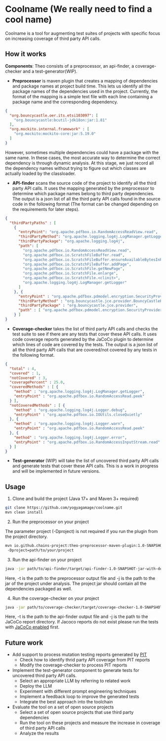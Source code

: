 # Coolname (We really need to find a cool name) 

Coolname is a tool for augmenting test suites of projects with specific focus on increasing coverage of third party API
calls.

## How it works

**Components**: Theo consists of a preprocessor, an api-finder, a coverage-checker and a test-generator(WIP).

- **Preprocessor** is maven plugin that creates a mapping of dependencies and package names at project build time. 
  This lets us identify all the package names of the dependencies used in the project. Currently, the format of the
    mapping is a simple text file with each line containing a package name and the corresponding dependency.
```json
{
  "org.bouncycastle.oer.its.etsi103097": [
    "org.bouncycastle:bcutil-jdk18on:jar:1.81"
  ],
  "org.mockito.internal.framework" : [ 
    "org.mockito:mockito-core:jar:5.19.0" 
  ]
}
```
  However, sometimes multiple dependencies could have a package with the same name. In these cases, the most accurate 
  way to determine the correct dependency is through dynamic analysis. At this stage, we just record all the dependency 
  names without trying to figure out which classes are actually loaded by the classloader.

- **API-finder** scans the source code of the project to identify all the third party API calls. It uses the mapping
  generated by the preprocessor to determine which package names belong to third party dependencies. The output is a 
  json list of all the third party API calls found in the source code in the following format (The format can be changed
  depending on the requirements for later steps).

```json
{
  "thirdPartyPaths" : [
    {
      "entryPoint": "org.apache.pdfbox.io.RandomAccessReadView.read",
      "thirdPartyMethod": "org.apache.logging.log4j.LogManager.getLogger",
      "thirdPartyPackage": "org.apache.logging.log4j",
      "path": [
        "org.apache.pdfbox.io.RandomAccessReadView.read",
        "org.apache.pdfbox.io.ScratchFileBuffer.read",
        "org.apache.pdfbox.io.ScratchFileBuffer.ensureAvailableBytesInPage",
        "org.apache.pdfbox.io.ScratchFileBuffer.addPage",
        "org.apache.pdfbox.io.ScratchFile.getNewPage",
        "org.apache.pdfbox.io.ScratchFile.enlarge",
        "org.apache.pdfbox.io.ScratchFile.<clinit>",
        "org.apache.logging.log4j.LogManager.getLogger"
      ]
    }, {
      "entryPoint" : "org.apache.pdfbox.pdmodel.encryption.SecurityProvider.getProvider",
      "thirdPartyMethod" : "org.bouncycastle.jce.provider.BouncyCastleProvider.<init>",
      "thirdPartyPackage" : "org.bouncycastle.jce.provider",
      "path" : [ "org.apache.pdfbox.pdmodel.encryption.SecurityProvider.getProvider", "org.bouncycastle.jce.provider.BouncyCastleProvider.<init>" ]
    } ]
}
```

 - **Coverage-checker** takes the list of third party API calls and checks the test suite to see if there are any tests
   that cover these API calls. It uses code coverage reports generated by the JaCoCo plugin to determine which lines of 
   code are covered by the tests. The output is a json list of all the third party API calls that are covered/not covered
   by any tests in the following format.

```json
{
  "total" : 4,
  "covered" : 1,
  "notCovered" : 3,
  "coveragePercent" : 25.0,
  "coveredMethods" : [ {
    "method" : "org.apache.logging.log4j.LogManager.getLogger",
    "entryPoint" : "org.apache.pdfbox.io.RandomAccessRead.peek"
  } ],
  "notCoveredMethods" : [ {
    "method" : "org.apache.logging.log4j.Logger.debug",
    "entryPoint" : "org.apache.pdfbox.io.IOUtils.closeQuietly"
  }, {
    "method" : "org.apache.logging.log4j.Logger.warn",
    "entryPoint" : "org.apache.pdfbox.io.RandomAccessRead.peek"
  }, {
    "method" : "org.apache.logging.log4j.Logger.error",
    "entryPoint" : "org.apache.pdfbox.io.RandomAccessInputStream.read"
  } ]
}
```

 - **Test-generator** (WIP) will take the list of uncovered third party API calls and generate tests that cover these API
   calls. This is a work in progress and will be implemented in future versions.

## Usage

1. Clone and build the project (Java 17+ and Maven 3+ required)

```bash
git clone https://github.com/yogyagamage/coolname.git
mvn clean install
```

2. Run the preprocessor on your project

The parameter project (-Dproject) is not required if you run the plugin from the project directory.
```bash
mvn io.github.chains-project:theo-preprocessor-maven-plugin:1.0-SNAPSHOT:preprocess -DoutputFile=path/to/output/file.json
 -Dproject=path/to/your/project
```

3. Run the api-finder on your project

```bash
java -jar path/to/api-finder/target/api-finder-1.0-SNAPSHOT-jar-with-dependencies.jar process -m path/to/preprocessor/output/file.json -p package.name -j path/to/project/jar/with/dependencies 
```

Here, -t is the path to the preprocessor output file and -j is the path to the jar of the project under analysis. 
The project jar should contain all the dependencies packaged as well.

4. Run the coverage-checker on your project

```bash
java -jar path/to/coverage-checker/target/coverage-checker-1.0-SNAPSHOT-jar-with-dependencies.jar check -t path/to/api-finder/output/file.json -j path/to/project/target/site/jacoco 
```

Here, -t is the path to the api-finder output file and -j is the path to the JaCoCo report directory. If Jacoco reports
do not exist please run the tests with [JaCoCo enabled](https://www.eclemma.org/jacoco/trunk/doc/maven.html) first.

## Future work
- Add support to process mutation testing reports generated by [PIT](https://pitest.org/)
    - Check how to identify thrid party API coverage from PIT reports
    - Modify the coverage-checker to process PIT reports 
- Implement the test-generator component to generate tests for uncovered third party API calls.
    - Select an appropriate LLM by referring to related work
    - Deploy the LLM 
    - Experiment with different prompt engineering techniques
    - Implement a feedback loop to improve the generated tests
    - Integrate the best approach into the toolchain
- Evaluate the tool on a set of open source projects
    - Select a set of open source projects that use third party dependencies
    - Run the tool on these projects and measure the increase in coverage of third party API calls
    - Analyze the results
